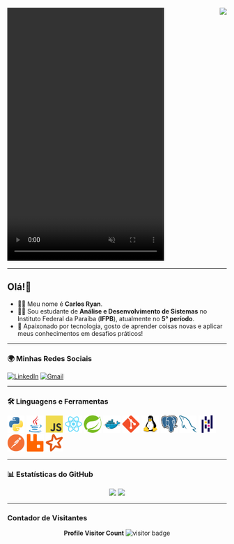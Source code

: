 <p align="right">
  <img src="https://readme-typing-svg.herokuapp.com?font=Architects+Daughter&size=40&duration=3000&pause=1000&center=true&width=500&height=150&lines=Hi,+i'm+Carlos+Ryan;Welcome+to+my+profile!☕" align="right">
</p>
<p align="left">
  <video width="360" height="580" autoplay loop muted>
    <source src="files\meInDraw.mp4" type="video/mp4">
  </video>
</p>



---

## Olá!👋

- 🙋‍♂️ Meu nome é **Carlos Ryan**.  
- 🧑‍💻 Sou estudante de **Análise e Desenvolvimento de Sistemas** no Instituto Federal da Paraíba (**IFPB**), atualmente no **5° período**.  
- 🚀 Apaixonado por tecnologia, gosto de aprender coisas novas e aplicar meus conhecimentos em desafios práticos!  

---

### **🌍 Minhas Redes Sociais**
[![LinkedIn](https://img.shields.io/badge/LinkedIn-0077B5?style=for-the-badge&logo=linkedin&logoColor=white)](https://www.linkedin.com/in/carlos-ryan-726820279/)
[![Gmail](https://img.shields.io/badge/Gmail-D14836?style=for-the-badge&logo=gmail&logoColor=white)](mailto:carlosryan.profissional@gmail.com)

---

### **🛠️ Linguagens e Ferramentas**
<div>
  <img src="https://github.com/devicons/devicon/blob/master/icons/python/python-original.svg" title="Python" alt="Python" width="40" height="40"/>
  <img src="https://github.com/devicons/devicon/blob/master/icons/java/java-original.svg" title="Java" alt="Java" width="40" height="40"/>
  <img src="https://github.com/devicons/devicon/blob/master/icons/javascript/javascript-original.svg" title="JavaScript" alt="JavaScript" width="40" height="40"/>
  <img src="https://github.com/devicons/devicon/blob/master/icons/react/react-original.svg" title="React" alt="React" width="40" height="40"/>
  <img src="https://github.com/devicons/devicon/blob/master/icons/spring/spring-original.svg" title="Spring" alt="Spring" width="40" height="40"/>
  <img src="https://github.com/devicons/devicon/blob/master/icons/docker/docker-original.svg" title="Docker" alt="Docker" width="40" height="40"/>
  <img src="https://github.com/devicons/devicon/blob/master/icons/git/git-original.svg" title="Git" alt="Git" width="40" height="40"/>
  <img src="https://github.com/devicons/devicon/blob/master/icons/linux/linux-original.svg" title="Linux" alt="Linux" width="40" height="40"/>
  <img src="https://github.com/devicons/devicon/blob/master/icons/postgresql/postgresql-original.svg" title="PostgreSQL" alt="PostgreSQL" width="40" height="40"/>
  <img src="https://github.com/devicons/devicon/blob/master/icons/mysql/mysql-original.svg" title="MySQL" alt="MySQL" width="40" height="40"/>
  <img src="https://github.com/devicons/devicon/blob/master/icons/pandas/pandas-original.svg" title="Pandas" alt="Pandas" width="40" height="40"/>
  <img src="https://github.com/devicons/devicon/blob/master/icons/postman/postman-original.svg" title="Postman" alt="Postman" width="40" height="40"/>
  <img src="https://github.com/devicons/devicon/blob/master/icons/rabbitmq/rabbitmq-original.svg" title="RabbitMQ" alt="RabbitMQ" width="40" height="40"/>
  <img src="https://github.com/devicons/devicon/blob/master/icons/apachespark/apachespark-original.svg" title="Apache Spark" alt="Apache Spark" width="40" height="40"/>
</div>

---

### **📊 Estatísticas do GitHub**
<p align="center">
  <img src="https://github-readme-stats.vercel.app/api?username=CarlosRyan07&show_icons=true&theme=dark&include_all_commits=true&count_private=true" />
  <img src="https://github-readme-stats.vercel.app/api/top-langs?username=CarlosRyan07&layout=compact&custom_title=Most%20Used%20Languages&langs_count=8&theme=dark" />
</p>

---

### **Contador de Visitantes**
<p align="center">
  <b>Profile Visitor Count</b>  
  <img src="https://profile-counter.glitch.me/%7BCarlosRyan07%7D/count.svg" alt="visitor badge" width="30%">
</p>
